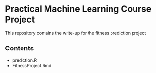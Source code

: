 Practical Machine Learning Course Project
========

This repository contains the write-up for the fitness prediction project

## Contents

* prediction.R
* FitnessProject.Rmd